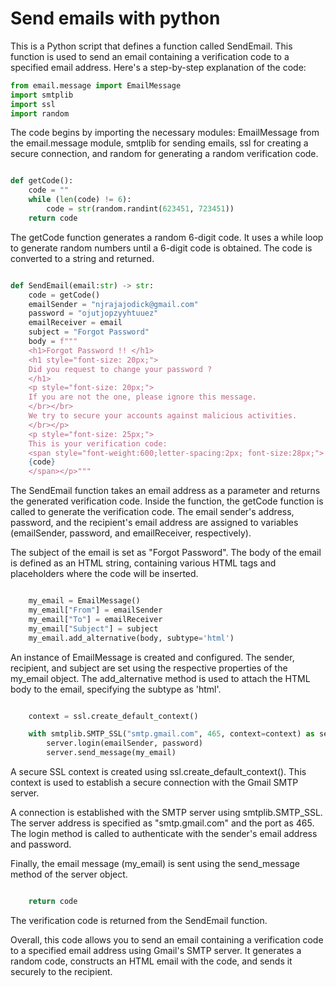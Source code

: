 # Send emails with python

This is a Python script that defines a function called SendEmail. This function is used to send an email containing a verification code to a specified email address. Here's a step-by-step explanation of the code:

````python
from email.message import EmailMessage
import smtplib
import ssl
import random
````
The code begins by importing the necessary modules: EmailMessage from the email.message module, smtplib for sending emails, ssl for creating a secure connection, and random for generating a random verification code.

````python

def getCode():
    code = ""
    while (len(code) != 6):
        code = str(random.randint(623451, 723451))
    return code
````
The getCode function generates a random 6-digit code. It uses a while loop to generate random numbers until a 6-digit code is obtained. The code is converted to a string and returned.

````python

def SendEmail(email:str) -> str:
    code = getCode()
    emailSender = "njrajajodick@gmail.com"
    password = "ojutjopzyyhtuuez"
    emailReceiver = email
    subject = "Forgot Password"
    body = f"""
    <h1>Forgot Password !! </h1>
    <h1 style="font-size: 20px;">
    Did you request to change your password ?
    </h1>
    <p style="font-size: 20px;">
    If you are not the one, please ignore this message.
    </br></br>
    We try to secure your accounts against malicious activities.
    </br></p>
    <p style="font-size: 25px;">
    This is your verification code:
    <span style="font-weight:600;letter-spacing:2px; font-size:28px;">
    {code}
    </span></p>"""
````
The SendEmail function takes an email address as a parameter and returns the generated verification code. Inside the function, the getCode function is called to generate the verification code. The email sender's address, password, and the recipient's email address are assigned to variables (emailSender, password, and emailReceiver, respectively).

The subject of the email is set as "Forgot Password". The body of the email is defined as an HTML string, containing various HTML tags and placeholders where the code will be inserted.

````python

    my_email = EmailMessage()
    my_email["From"] = emailSender
    my_email["To"] = emailReceiver
    my_email["Subject"] = subject
    my_email.add_alternative(body, subtype='html')
````
An instance of EmailMessage is created and configured. The sender, recipient, and subject are set using the respective properties of the my_email object. The add_alternative method is used to attach the HTML body to the email, specifying the subtype as 'html'.

````python

    context = ssl.create_default_context()

    with smtplib.SMTP_SSL("smtp.gmail.com", 465, context=context) as server:
        server.login(emailSender, password)
        server.send_message(my_email)
````
A secure SSL context is created using ssl.create_default_context(). This context is used to establish a secure connection with the Gmail SMTP server.

A connection is established with the SMTP server using smtplib.SMTP_SSL. The server address is specified as "smtp.gmail.com" and the port as 465. The login method is called to authenticate with the sender's email address and password.

Finally, the email message (my_email) is sent using the send_message method of the server object.

````python

    return code
````
The verification code is returned from the SendEmail function.

Overall, this code allows you to send an email containing a verification code to a specified email address using Gmail's SMTP server. It generates a random code, constructs an HTML email with the code, and sends it securely to the recipient.